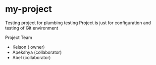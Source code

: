 # my-project
Testing project for plumbing testing
Project is just for configuration and testing of Git environment

Project Team
* Kelson ( owner)
* Apekshya (collaborator)
* Abel (collaborator)
